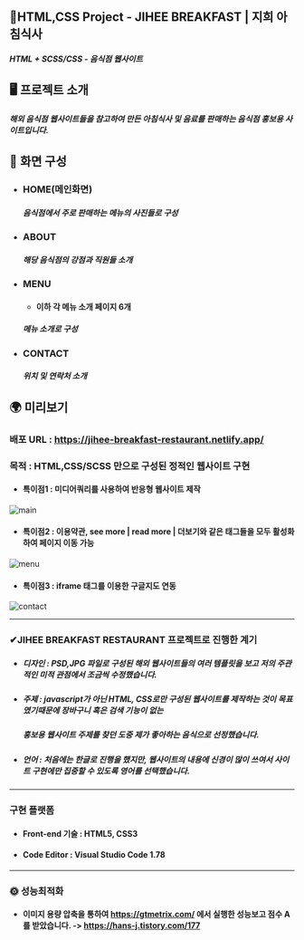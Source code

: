 ##  📍HTML,CSS Project - JIHEE BREAKFAST | 지희 아침식사

##### HTML + SCSS/CSS - 음식점 웹사이트

## 🖥 프로젝트 소개

##### 해외 음식점 웹사이트들을 참고하여 만든 아침식사 및 음료를 판매하는 음식점 홍보용 사이트입니다.


##  📄 화면 구성

- ### HOME(메인화면)</br>

    ##### 음식점에서 주로 판매하는 메뉴의 사진들로 구성
- ### ABOUT</br>

    ##### 해당 음식점의 강점과 직원들 소개
    
- ### MENU</br>
    - #### 이하 각 메뉴 소개 페이지 6개
    ##### 메뉴 소개로 구성
- ### CONTACT</br>
    ##### 위치 및 연락처 소개

## 🌍 미리보기
### 배포 URL : https://jihee-breakfast-restaurant.netlify.app/
 ###  목적 : HTML,CSS/SCSS 만으로 구성된 정적인 웹사이트 구현
- ####  특이점1 : 미디어쿼리를 사용하여 반응형 웹사이트 제작

![main](https://user-images.githubusercontent.com/102779433/219938111-4de0b317-ed01-4858-9718-ed64c5cac06e.gif)

- ####  특이점2 : 이용약관, see more | read more | 더보기와 같은 태그들을 모두 활성화하여 페이지 이동 가능

![menu](https://user-images.githubusercontent.com/102779433/219938124-8fb4416c-7e94-4806-b1c9-42d2985e28f8.gif)


- ####  특이점3 : iframe 태그를 이용한 구글지도 연동 

![contact](https://user-images.githubusercontent.com/102779433/219938128-e9c81522-6ac3-4beb-969f-86d3e3f56e3b.gif)

___

### ✔JIHEE BREAKFAST RESTAURANT 프로젝트로 진행한 계기
- ##### 디자인 : PSD,JPG 파일로 구성된 해외 웹사이트들의 여러 템플릿을 보고 저의 주관적인 미적 관점에서 조금씩 수정했습니다.
- ##### 주제 : javascript가 아닌 HTML, CSS로만 구성된 웹사이트를 제작하는 것이 목표였기때문에 장바구니 혹은 검색 기능이 없는 
    ##### 홍보용 웹사이트 주제를 찾던 도중 제가 좋아하는 음식으로 선정했습니다.
- ##### 언어 : 처음에는 한글로 진행을 했지만, 웹사이트의 내용에 신경이 많이 쓰여서 사이트 구현에만 집중할 수 있도록 영어를 선택했습니다. 


___

### 구현 플랫폼

-  #### Front-end 기술 : HTML5, CSS3
-  #### Code Editor : Visual Studio Code 1.78

___

### 🌞 성능최적화
-  #### 이미지 용량 압축을 통하여 https://gtmetrix.com/ 에서 실행한 성능보고 점수 A를 받았습니다. -> https://hans-j.tistory.com/177


